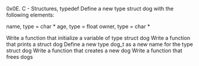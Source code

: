 0x0E. C - Structures, typedef
Define a new type struct dog with the following elements:

name, type = char *
age, type = float
owner, type = char *

Write a function that initialize a variable of type struct dog
Write a function that prints a struct dog
Define a new type dog_t as a new name for the type struct dog
Write a function that creates a new dog
Write a function that frees dogs

